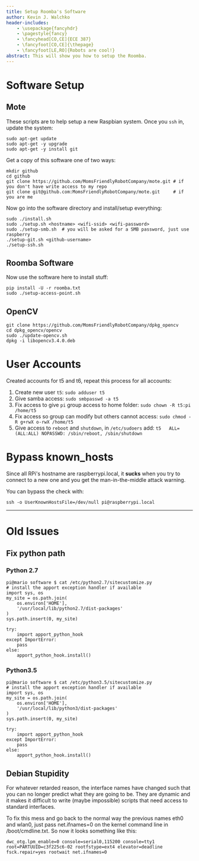 ```yaml
---
title: Setup Roomba's Software
author: Kevin J. Walchko
header-includes:
    - \usepackage{fancyhdr}
    - \pagestyle{fancy}
    - \fancyhead[CO,CE]{ECE 387}
    - \fancyfoot[CO,CE]{\thepage}
    - \fancyfoot[LE,RO]{Robots are cool!}
abstract: This will show you how to setup the Roomba.
---
```


# Software Setup

## Mote

These scripts are to help setup a new Raspbian system. Once you `ssh` in, update the system:

    sudo apt-get update
    sudo apt-get -y upgrade
    sudo apt-get -y install git

Get a copy of this software one of two ways:

    mkdir github
    cd github
    git clone https://github.com/MomsFriendlyRobotCompany/mote.git # if you don't have write access to my repo
    git clone git@github.com:MomsFriendlyRobotCompany/mote.git     # if you are me

Now go into the software directory and install/setup everything:

    sudo ./install.sh
    sudo ./setup.sh <hostname> <wifi-ssid> <wifi-password>
    sudo ./setup-smb.sh  # you will be asked for a SMB password, just use raspberry
    ./setup-git.sh <github-username>
    ./setup-ssh.sh


## Roomba Software

Now use the software here to install stuff:

    pip install -U -r roomba.txt
    sudo ./setup-access-point.sh

## OpenCV

    git clone https://github.com/MomsFriendlyRobotCompany/dpkg_opencv
    cd dpkg_opencv/opencv
    sudo ./update-opencv.sh
    dpkg -i libopencv3.4.0.deb

# User Accounts

Created accounts for t5 and t6, repeat this process for all accounts:

1. Create new user `t5`: `sudo adduser t5`
1. Give samba access: `sudo smbpasswd -a t5`
1. Fix access to give `pi` group access to home folder: `sudo chown -R t5:pi /home/t5`
1. Fix access so group can modify but others cannot access: `sudo chmod -R g+rwX o-rwX /home/t5`
1. Give access to `reboot` and `shutdown`, in `/etc/sudoers` add: `t5   ALL=(ALL:ALL) NOPASSWD: /sbin/reboot, /sbin/shutdown`


# Bypass known_hosts

Since all RPi's hostname are raspberrypi.local, it **sucks** when you try to
connect to a new one and you get the man-in-the-middle attack warning.

You can bypass the check with:

    ssh -o UserKnownHostsFile=/dev/null pi@raspberrypi.local

---

# Old Issues

## Fix python path

### Python 2.7

    pi@mario software $ cat /etc/python2.7/sitecustomize.py
	# install the apport exception handler if available
	import sys, os
	my_site = os.path.join(
		os.environ['HOME'],
		'/usr/local/lib/python2.7/dist-packages'
	)
	sys.path.insert(0, my_site)

    try:
		import apport_python_hook
	except ImportError:
		pass
	else:
		apport_python_hook.install()

### Python3.5

    pi@mario software $ cat /etc/python3.5/sitecustomize.py
	# install the apport exception handler if available
	import sys, os
	my_site = os.path.join(
		os.environ['HOME'],
		'/usr/local/lib/python3/dist-packages'
	)
	sys.path.insert(0, my_site)

    try:
		import apport_python_hook
	except ImportError:
		pass
	else:
		apport_python_hook.install()

## Debian Stupidity

For whatever retarded reason, the interface names have changed such that you can no
longer predict what they are going to be. They are dynamic and it makes it difficult
to write (maybe impossible) scripts that need access to standard interfaces.

To fix this mess and go back to the normal way the previous names eth0 and wlan0,
just pass net.ifnames=0 on the kernel command line in /boot/cmdline.txt. So now
it looks something like this:

	dwc_otg.lpm_enable=0 console=serial0,115200 console=tty1 root=PARTUUID=c3f225c6-02 rootfstype=ext4 elevator=deadline fsck.repair=yes rootwait net.ifnames=0
